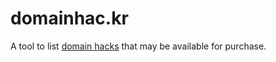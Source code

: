 # domainhac.kr

A tool to list [domain hacks](https://en.wikipedia.org/wiki/Domain_hack) that may be available for purchase.